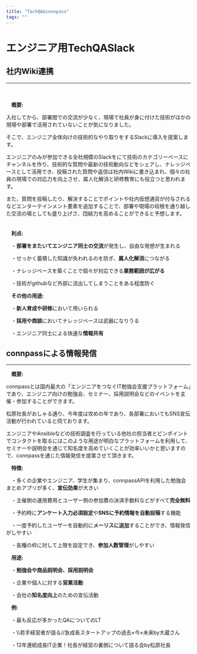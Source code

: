 ```yaml
---
title: "TechQA&connpass"
tags: ""
---
```


# エンジニア用TechQASlack
## 社内Wiki連携
***
　
 
　**概要:**

入社してから、部署間での交流が少なく、現場で社員が身に付けた技術がほかの現場や部署で活用されていないことが気になりました。

そこで、エンジニア全体向けの技術的なやり取りをするSlackに導入を提案します。

エンジニアのみが参加できる全社規模のSlackをにて技術のカテゴリーベースにチャンネルを作り、技術的な質問や最新の技術動向などをシェアし、ナレッジベースとして活用でき、投稿された質問や返信は社内Wikiに書き込まれ、個々の社員の現場での対応力を向上させ、属人化解消と研修教育にも役立つと思われます。

また、質問を投稿したり、解決することでポイントや社内仮想通貨が付与されるなどエンターテインメント要素を追加することで、部署や現場の垣根を通り越した交流の場としても盛り上げさ、団結力を高めることができると予想します。
　
 
　**利点:**

　・**部署をまたいてエンジニア同士の交流**が発生し、自由な発想が生まれる

　・せっかく蓄積した知識が失われるのを防ぎ、**属人化解消**につながる
 
　・ナレッジベースを築くことで個々が対応できる**業務範囲が広がる**

　・技術がgithubなど外部に流出してしまうことをある程度防ぐ
　
 
　**その他の用途:**

　・**新人育成や研修**において用いられる

　・**採用や商談**においてナレッジベースは武器になりうる

　・エンジニア同士による快速な**情報共有** 
　
 
## connpassによる情報発信 
***

　**概要:**
 
connpassとは国内最大の「エンジニアをつなぐIT勉強会支援プラットフォーム」であり、エンジニア向けの勉強会、セミナー、採用説明会などのイベントを主催・参加することができます。

松原社長がおしゃる通り、今年度は攻めの年であり、各部署においてもSNS宣伝活動が行われていると伺ております。

エンジニアやAnsibleなどの技術調査を行っている他社の担当者とピンポイントでコンタクトを取るにはこのような用途が明白なプラットフォームを利用して、セミナーや説明会を通じて知名度を高めていくことが効率いいかと思いますので、connpassを通じた情報発信を提案させて頂きます。
　
 
　**特徴:**

　・多くの企業やエンジニア、学生が集まり、connpassAPIを利用した勉強会まとめアプリが多く、**宣伝効果**が大きい

　・主催側の運用費用とユーザー側の参加費の決済手数料などがすべて**完全無料**
 
　・予約時に**アンケート入力必須設定**や**SNSに予約情報を自動投稿**する機能

　・一度予約したユーザーを自動的に**メーリスに追加**することができ、情報発信がしやすい

　・各種の枠に対して上限を設定でき、**参加人数管理**がしやすい
　
 
　**用途:**

　・**勉強会や商品説明会、採用説明会**
 
　・企業や個人に対する**営業活動**
 
　・会社の**知名度向上**のための宣伝活動
 　
  
　**例:**

　・最も反応が多かったQAについてのLT

　・\\\若手経営者が語る//急成長スタートアップの過去×今×未来by大蔵さん
 
　・12年連続成長IT企業！社長が経営の裏側について語る会by松原社長
